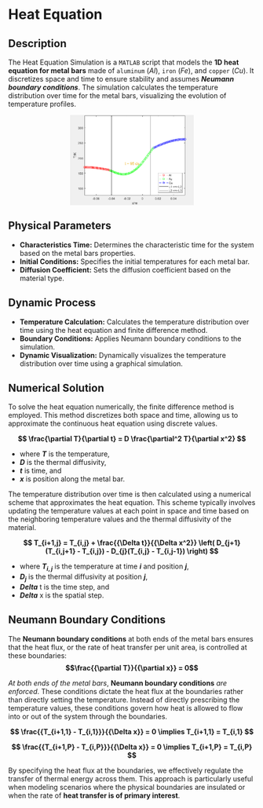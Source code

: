 # Heat Equation

## Description

The Heat Equation Simulation is a `MATLAB` script that models the **1D heat equation for metal bars** made of `aluminum` (*Al*), `iron` (*Fe*), and `copper` (*Cu*). It discretizes space and time to ensure stability and assumes ***Neumann boundary conditions***. The simulation calculates the temperature distribution over time for the metal bars, visualizing the evolution of temperature profiles.

<div style="display: flex; justify-content: center; align-items: center;>
    <a href="https://github.com/justin-marian/heat-equation/tree/main/demo">
        <img src="images/final_result.png" alt="FINAL_RESULT" width="50%" height="auto">
    </a>
</div>

## Physical Parameters

- **Characteristics Time:** Determines the characteristic time for the system based on the metal bars properties.
- **Initial Conditions:** Specifies the initial temperatures for each metal bar.
- **Diffusion Coefficient:** Sets the diffusion coefficient based on the material type.

## Dynamic Process

- **Temperature Calculation:** Calculates the temperature distribution over time using the heat equation and finite difference method.
- **Boundary Conditions:** Applies Neumann boundary conditions to the simulation.
- **Dynamic Visualization:** Dynamically visualizes the temperature distribution over time using a graphical simulation.

## Numerical Solution

To solve the heat equation numerically, the finite difference method is employed. This method discretizes both space and time, allowing us to approximate the continuous heat equation using discrete values.

**$$
\frac{\partial T}{\partial t} = D \frac{\partial^2 T}{\partial x^2}
$$**

- where **$T$** is the temperature,
- **$D$** is the thermal diffusivity,
- **$t$** is time, and
- **$x$** is position along the metal bar.

The temperature distribution over time is then calculated using a numerical scheme that approximates the heat equation. This scheme typically involves updating the temperature values at each point in space and time based on the neighboring temperature values and the thermal diffusivity of the material.

**$$
T_{i+1,j} = T_{i,j} + \frac{{\Delta t}}{{\Delta x^2}} \left( D_{j+1}(T_{i,j+1} - T_{i,j}) - D_{j}(T_{i,j} - T_{i,j-1}) \right)
$$**

- where **$T_{i,j}$** is the temperature at time **$i$** and position **$j$**,
- **$D_{j}$** is the thermal diffusivity at position **$j$**,
- **$Delta$** t is the time step, and
- **$Delta$** x is the spatial step.

## Neumann Boundary Conditions

The **Neumann boundary conditions** at both ends of the metal bars ensures that the heat flux, or the rate of heat transfer per unit area, is controlled at these boundaries:
**$$\frac{{\partial T}}{{\partial x}} = 0$$**

*At both ends of the metal bars*, **Neumann boundary conditions** *are enforced*. These conditions dictate the heat flux at the boundaries rather than directly setting the temperature. Instead of directly prescribing the temperature values, these conditions govern how heat is allowed to flow into or out of the system through the boundaries.

**$$
\frac{{T_{i+1,1} - T_{i,1}}}{{\Delta x}} = 0 \implies T_{i+1,1} = T_{i,1}
$$**

**$$
\frac{{T_{i+1,P} - T_{i,P}}}{{\Delta x}} = 0 \implies T_{i+1,P} = T_{i,P}
$$**

By specifying the heat flux at the boundaries, we effectively regulate the transfer of thermal energy across them. This approach is particularly useful when modeling scenarios where the physical boundaries are insulated or when the rate of **heat transfer is of primary interest**.
